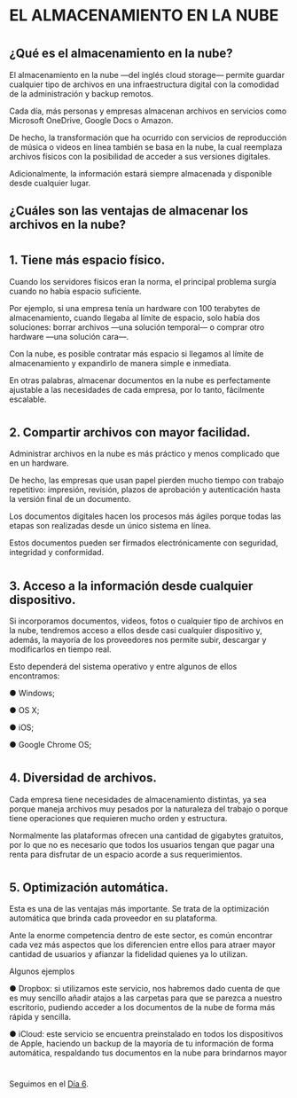 

# EL ALMACENAMIENTO EN LA NUBE
#

## ¿Qué es el almacenamiento en la nube?

El almacenamiento en la nube —del inglés cloud storage— permite guardar cualquier tipo de archivos en una infraestructura digital con la comodidad de la administración y backup remotos.

Cada día, más personas y empresas almacenan archivos en servicios como Microsoft OneDrive, Google Docs o Amazon. 

De hecho, la transformación que ha ocurrido con servicios de reproducción de música o videos en línea también se basa en la nube, la cual reemplaza archivos físicos con la posibilidad de acceder a sus versiones digitales. 

Adicionalmente, la información estará siempre almacenada y disponible desde cualquier lugar.


## ¿Cuáles son las ventajas de almacenar los archivos en la nube?

#
## 1. Tiene más espacio físico.

Cuando los servidores físicos eran la norma, el principal problema surgía cuando no había espacio suficiente. 

Por ejemplo, si una empresa tenía un hardware con 100 terabytes de almacenamiento, cuando llegaba al límite de espacio, solo había dos soluciones: borrar archivos —una solución temporal— o comprar otro hardware —una solución cara—. 

Con la nube, es posible contratar más espacio si llegamos al límite de almacenamiento y expandirlo de manera simple e inmediata.

En otras palabras, almacenar documentos en la nube es perfectamente ajustable a las necesidades de cada empresa, por lo tanto, fácilmente escalable.


#
## 2. Compartir archivos con mayor facilidad.

Administrar archivos en la nube es más práctico y menos complicado que en un hardware. 

De hecho, las empresas que usan papel pierden mucho tiempo con trabajo repetitivo: impresión, revisión, plazos de aprobación y autenticación hasta la versión final de un documento.  

Los documentos digitales hacen los procesos más ágiles porque todas las etapas son realizadas desde un único sistema en línea. 

Estos documentos pueden ser firmados electrónicamente con seguridad, integridad y conformidad.


#
## 3. Acceso a la información desde cualquier dispositivo.

Si incorporamos documentos, videos, fotos o cualquier tipo de archivos en la nube, tendremos acceso a ellos desde casi cualquier dispositivo y, además, la mayoría de los proveedores nos permite subir, descargar y modificarlos en tiempo real.

Esto dependerá del sistema operativo y entre algunos de ellos encontramos:

● Windows;

● OS X;

● iOS;

● Google Chrome OS;

#
## 4. Diversidad de archivos.

Cada empresa tiene necesidades de almacenamiento distintas, ya sea porque maneja archivos muy pesados por la naturaleza del trabajo o porque tiene operaciones
que requieren mucho orden y estructura. 

Normalmente las plataformas ofrecen una cantidad de gigabytes gratuitos, por lo que no es necesario que todos los usuarios tengan que pagar una renta para disfrutar de un espacio acorde a sus requerimientos.

#
## 5. Optimización automática.

Esta es una de las ventajas más importante. Se trata de la optimización automática que brinda cada proveedor en su plataforma. 

Ante la enorme competencia dentro de este sector, es común encontrar cada vez más aspectos que los diferencien entre ellos para atraer mayor cantidad de usuarios y afianzar la fidelidad quienes ya lo utilizan.

Algunos ejemplos


● Dropbox: si utilizamos este servicio, nos habremos dado cuenta de que es muy sencillo añadir atajos a las carpetas para que se parezca a nuestro escritorio, pudiendo acceder a los documentos de la nube de forma más rápida y sencilla.

● iCloud: este servicio se encuentra preinstalado en todos los dispositivos de Apple, haciendo un backup de la mayoría de tu información de forma automática, respaldando tus documentos en la nube para brindarnos mayor


#
#
#
#
#
Seguimos en el [Día  6](day06.md).




